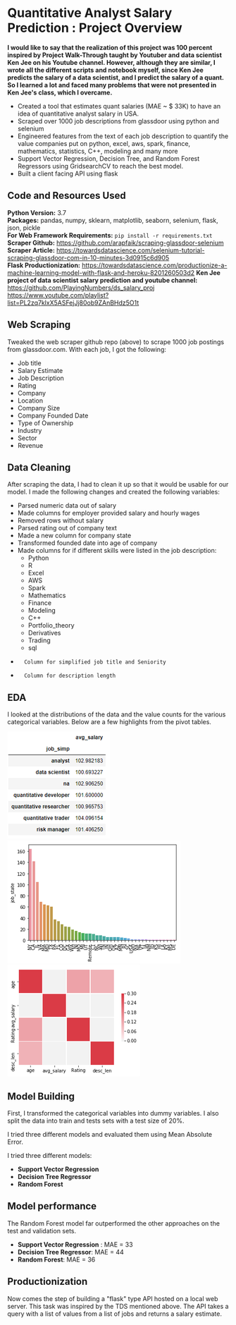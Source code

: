 # Quantitative Analyst Salary Prediction : Project Overview
**I would like to say that the realization of this project was 100 percent inspired by Project Walk-Through taught by Youtuber and data scientist Ken Jee on his Youtube channel. However, although they are similar, I wrote all the different scripts and notebook myself, since Ken Jee predicts the salary of a data scientist, and I predict the salary of a quant. So I learned a lot and faced many problems that were not presented in Ken Jee's class, which I overcame.**
* Created a tool that estimates quant salaries (MAE ~ $ 33K) to have an idea of quantitative analyst salary in USA.
* Scraped over 1000 job descriptions from glassdoor using python and selenium
* Engineered features from the text of each job description to quantify the value companies put on python, excel, aws, spark, finance, mathematics, statistics, C++, modeling and many more 
* Support Vector Regression, Decision Tree, and Random Forest Regressors using GridsearchCV to reach the best model. 
* Built a client facing API using flask

## Code and Resources Used 
**Python Version:** 3.7  
**Packages:** pandas, numpy, sklearn, matplotlib, seaborn, selenium, flask, json, pickle  
**For Web Framework Requirements:**  ```pip install -r requirements.txt```  
**Scraper Github:** https://github.com/arapfaik/scraping-glassdoor-selenium  
**Scraper Article:** https://towardsdatascience.com/selenium-tutorial-scraping-glassdoor-com-in-10-minutes-3d0915c6d905  
**Flask Productionization:** https://towardsdatascience.com/productionize-a-machine-learning-model-with-flask-and-heroku-8201260503d2
**Ken Jee project of data scientist salary prediction and youtube channel:** https://github.com/PlayingNumbers/ds_salary_proj
https://www.youtube.com/playlist?list=PL2zq7klxX5ASFejJj80ob9ZAnBHdz5O1t

## Web Scraping
Tweaked the web scraper github repo (above) to scrape 1000 job postings from glassdoor.com. With each job, I got the following:
*	Job title
*	Salary Estimate
*	Job Description
*	Rating
*	Company 
*	Location
*	Company Size
*	Company Founded Date
*	Type of Ownership 
*	Industry
*	Sector
*	Revenue

## Data Cleaning
After scraping the data, I had to clean it up so that it would be usable for our model. I made the following changes and created the following variables:

*	Parsed numeric data out of salary 
*	Made columns for employer provided salary and hourly wages 
*	Removed rows without salary 
*	Parsed rating out of company text 
*	Made a new column for company state  
*	Transformed founded date into age of company 
*	Made columns for if different skills were listed in the job description:
    * Python  
    * R  
    * Excel  
    * AWS  
    * Spark
    * Mathematics
    * Finance
    * Modeling
    * C++
    * Portfolio_theory
    * Derivatives
    * Trading
    * sql
*	    Column for simplified job title and Seniority 
*	    Column for description length

## EDA
I looked at the distributions of the data and the value counts for the various categorical variables. Below are a few highlights from the pivot tables. 

![alt text](https://github.com/Daniel11OSSE/Quant_Salary_pred/blob/master/different_quant_salary.PNG "Salary by Position")
![alt text](https://github.com/Daniel11OSSE/Quant_Salary_pred/blob/master/salary_by_state.png "Job Opportunities by State")
![alt text](https://github.com/Daniel11OSSE/Quant_Salary_pred/blob/master/correlation.png "Correlations")

## Model Building 

First, I transformed the categorical variables into dummy variables. I also split the data into train and tests sets with a test size of 20%.   

I tried three different models and evaluated them using Mean Absolute Error.    

I tried three different models:
*	**Support Vector Regression** 
*	**Decision Tree Regressor** 
*	**Random Forest**

## Model performance
The Random Forest model far outperformed the other approaches on the test and validation sets. 
*	**Support Vector Regression** : MAE = 33
*	**Decision Tree Regressor**: MAE = 44
*	**Random Forest**: MAE = 36

## Productionization 
Now comes the step of building a "flask" type API hosted on a local web server. This task was inspired by the TDS mentioned above. The API takes a query with a list of values from a list of jobs and returns a salary estimate. 


